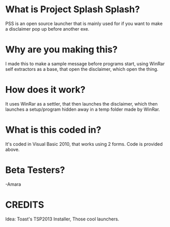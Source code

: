 # What is Project Splash Splash?
PSS is an open source launcher that is mainly used for if you want to make a disclaimer pop up before another exe.

# Why are you making this?
I made this to make a sample message before programs start, using WinRar self extractors as a base, that open the disclaimer, which open the thing.

# How does it work?
It uses WinRar as a settler, that then launches the disclaimer, which then launches a setup/program hidden away in a temp folder made by WinRar.

# What is this coded in?
It's coded in Visual Basic 2010, that works using 2 forms. Code is provided above.

# Beta Testers?
-Amara

# CREDITS
Idea: Toast's TSP2013 Installer, Those cool launchers.
